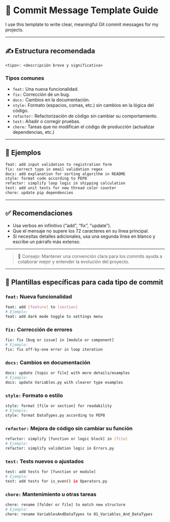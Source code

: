 # 📝 Commit Message Template Guide

I use this template to write clear, meaningful Git commit messages for my projects.

---

## ✍️ Estructura recomendada

```
<tipo>: <descripción breve y significativa>
```

### Tipos comunes

- `feat:` Una nueva funcionalidad.
- `fix:` Corrección de un bug.
- `docs:` Cambios en la documentación.
- `style:` Formato (espacios, comas, etc.) sin cambios en la lógica del código.
- `refactor:` Refactorización de código sin cambiar su comportamiento.
- `test:` Añadir o corregir pruebas.
- `chore:` Tareas que no modifican el código de producción (actualizar dependencias, etc.)

---

## 🧾 Ejemplos

```bash
feat: add input validation to registration form
fix: correct typo in email validation regex
docs: add explanation for sorting algorithm in README
style: format code according to PEP8
refactor: simplify loop logic in shipping calculation
test: add unit tests for new thread color counter
chore: update pip dependencies
```

---

## ✅ Recomendaciones

- Usa verbos en infinitivo (“add”, “fix”, “update”).
- Que el mensaje no supere los 72 caracteres en su línea principal.
- Si necesitas detalles adicionales, usa una segunda línea en blanco y escribe un párrafo más extenso.

---

> 🧠 Consejo: Mantener una convención clara para los commits ayuda a colaborar mejor y entender la evolución del proyecto.

---

## 🧩 Plantillas específicas para cada tipo de commit

### `feat:` Nueva funcionalidad
```bash
feat: add [feature] to [section]
# Ejemplo:
feat: add dark mode toggle to settings menu
```

### `fix:` Corrección de errores
```bash
fix: fix [bug or issue] in [module or component]
# Ejemplo:
fix: fix off-by-one error in loop iteration
```

### `docs:` Cambios en documentación
```bash
docs: update [topic or file] with more details/examples
# Ejemplo:
docs: update Variables.py with clearer type examples
```

### `style:` Formato o estilo
```bash
style: format [file or section] for readability
# Ejemplo:
style: format DataTypes.py according to PEP8
```

### `refactor:` Mejora de código sin cambiar su función
```bash
refactor: simplify [function or logic block] in [file]
# Ejemplo:
refactor: simplify validation logic in Errors.py
```

### `test:` Tests nuevos o ajustados
```bash
test: add tests for [function or module]
# Ejemplo:
test: add tests for is_even() in Operators.py
```

### `chore:` Mantenimiento u otras tareas
```bash
chore: rename [folder or file] to match new structure
# Ejemplo:
chore: rename VariablesAndDataTypes to 01_Variables_And_DataTypes
```
